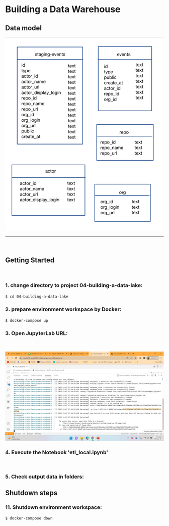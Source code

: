 # Building a Data Warehouse

## Data model
![DataModel](pic/datalake.jpg)
<br>
__________
<br>

## Getting Started
<br>


### 1. change directory to project 04-building-a-data-lake:
```sh
$ cd 04-building-a-data-lake
```

### 2. prepare environment workspace by Docker:
```sh
$ docker-compose up
```

### 3. Open JupyterLab URL:
<br>

![JupyterLab](pic/JupyterLab.jpg)
<br>

### 4. Execute the Notebook 'etl_local.ipynb'
<br>


### 5. Check output data in folders:

## Shutdown steps

### 11. Shutdown environment workspace:
```sh
$ docker-compose down
```